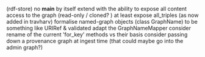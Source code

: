  (rdf-store)
no __main__ by itself
extend with the ability to expose all content
access to the graph (read-only / cloned? )
at least expose all_triples (as now added in travharv)
formalise named-graph objects (class GraphName) to be something like URIRef & validated
adapt the GraphNameMapper
consider rename of the current 'for_key' methods vs their basis
consider passing down a provenance graph at ingest time (that could maybe go into the admin graph?)
